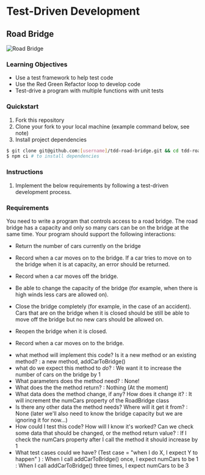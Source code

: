 # Test-Driven Development

## Road Bridge

![](bridge.jpg "Road Bridge")

### Learning Objectives
- Use a test framework to help test code
- Use the Red Green Refactor loop to develop code
- Test-drive a program with multiple functions with unit tests

### Quickstart
1. Fork this repository
2. Clone your fork to your local machine (example command below, see note)
3. Install project dependencies

```sh
$ git clone git@github.com:[username]/tdd-road-bridge.git && cd tdd-road-bridge
$ npm ci # to install dependencies
```

### Instructions
1. Implement the below requirements by following a test-driven development process. 
 
### Requirements

You need to write a program that controls access to a road bridge. The road bridge has a capacity and only
so many cars can be on the bridge at the same time. Your program should support the following interactions:

* Return the number of cars currently on the bridge
* Record when a car moves on to the bridge. If a car tries to move on to the bridge when it is at capacity, an error should be returned.
* Record when a car moves off the bridge.
* Be able to change the capacity of the bridge (for example, when there is high winds less cars are allowed on).
* Close the bridge completely (for example, in the case of an accident). Cars that are on the bridge when it is closed should be still be able to move off the bridge but no new cars should be allowed on.
* Reopen the bridge when it is closed.

* Record when a car moves on to the bridge. 
 - what method will implement this code? Is it a new method or an existing method?
  : a new method, addCarToBridge()
 - what do we expect this method to *do*?
  : We want it to increase the number of cars on the bridge by 1
 - What parameters does the method need?
  : None!
 - What does the the method return?
  : Nothing (At the moment)
 - What data does the method change, if any? How does it change it?
  : It will increment the numCars property of the RoadBridge class
 - Is there any other data the method needs? Where will it get it from?
  : None (later we'll also need to know the bridge capacity but we are ignoring it for now...)
 - How could I test this code? How will I know it's worked? Can we check some data that should be changed, or the method return value?
  : If I check the numCars property after I call the method it should increase by 1
 - What test cases could we have? (Test case = "when I do X, I expect Y to happen" )
  : When I call addCarToBridge() once, I expect numCars to be 1
  : When I call addCarToBridge() three times, I expect numCars to be 3